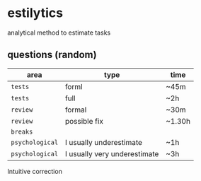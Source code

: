 # estilytics
analytical method to estimate tasks

## questions (random)

| area | type | time |
|-|-|-|
| `tests` | forml | ~45m |
| `tests` | full  | ~2h |
| `review` | formal | ~30m |
| `review` | possible fix | ~1.30h |
| `breaks` |               |       |
| `psychological` | I usually underestimate | ~1h |
| `psychological` | I usually very underestimate | ~3h |

Intuitive correction
